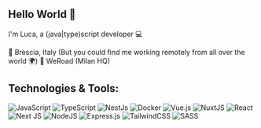 ## Hello World 👋
I'm Luca, a (java|type)script developer 💻

📍 Brescia, Italy (But you could find me working remotely from all over the world 🌍)
💼 WeRoad (Milan HQ)

## Technologies & Tools:

![JavaScript](https://img.shields.io/badge/javascript-%23323330.svg?style=flat&logo=javascript&logoColor=%23F7DF1E)
![TypeScript](https://img.shields.io/badge/typescript-%23007ACC.svg?style=flat&logo=typescript&logoColor=white)
![NestJs](https://img.shields.io/badge/laravel-%23FF2D20.svg?style=flat&logo=laravel&logoColor=white](https://img.shields.io/badge/-NestJs-ea2845?style=flat-square&logo=nestjs&logoColor=white))
![Docker](https://img.shields.io/badge/docker-%230db7ed.svg?style=flat&logo=docker&logoColor=white)
![Vue.js](https://img.shields.io/badge/vuejs-%2335495e.svg?style=flat&logo=vuedotjs&logoColor=%234FC08D)
![NuxtJS](https://img.shields.io/badge/Nuxt-black?style=flat&logo=nuxt.js&logoColor=white)
![React](https://img.shields.io/badge/react-%2320232a.svg?style=flat&logo=react&logoColor=%2361DAFB)
![Next JS](https://img.shields.io/badge/Next-black?style=flat&logo=next.js&logoColor=white)
![NodeJS](https://img.shields.io/badge/node.js-6DA55F?style=flat&logo=node.js&logoColor=white)
![Express.js](https://img.shields.io/badge/express.js-%23404d59.svg?style=flat&logo=express&logoColor=%2361DAFB)
![TailwindCSS](https://img.shields.io/badge/tailwindcss-%2338B2AC.svg?style=flat&logo=tailwind-css&logoColor=white)
![SASS](https://img.shields.io/badge/SASS-hotpink.svg?style=flat&logo=SASS&logoColor=white)




<!--
**LucaBonini/lucabonini** is a ✨ _special_ ✨ repository because its `README.md` (this file) appears on your GitHub profile.

Here are some ideas to get you started:

- 🔭 I’m currently working on ...
- 🌱 I’m currently learning ...
- 👯 I’m looking to collaborate on ...
- 🤔 I’m looking for help with ...
- 💬 Ask me about ...
- 📫 How to reach me: ...
- 😄 Pronouns: ...
- ⚡ Fun fact: ...
-->
